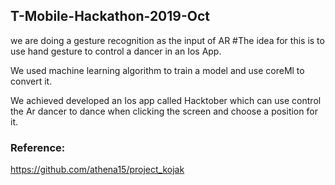 ## T-Mobile-Hackathon-2019-Oct
we are doing a gesture recognition as the input of AR
#The idea for this is to use hand gesture to control a dancer in an Ios App.


We used machine learning algorithm to train a model and use coreMl to convert it.


We achieved developed an Ios app called Hacktober which can use control the Ar dancer to dance when clicking the screen and choose a position for it.




### Reference:

https://github.com/athena15/project_kojak
